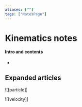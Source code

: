 ```yaml
---
aliases: [""]
tags: ["NotesPage"]
---
```


# Kinematics notes

#### Intro and contents
- 


## Expanded articles
![[particle]]

![[velocity]]